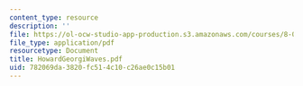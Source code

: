 ```yaml
---
content_type: resource
description: ''
file: https://ol-ocw-studio-app-production.s3.amazonaws.com/courses/8-03sc-physics-iii-vibrations-and-waves-fall-2016/782069da3820fc514c10c26ae0c15b01_MIT8_03SCF16_Text_Ch2.pdf
file_type: application/pdf
resourcetype: Document
title: HowardGeorgiWaves.pdf
uid: 782069da-3820-fc51-4c10-c26ae0c15b01
---
```

